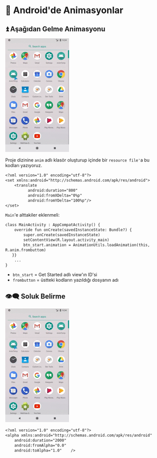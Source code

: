 # 🎪 Android'de Animasyonlar

## ⏫ Aşağıdan Gelme Animasyonu

![](../.gitbook/assets/image%20%2814%29.png)

Proje dizinine `anim` adlı klasör oluşturup içinde bir `resource file'`a bu kodları yazıyoruz.

```markup
<?xml version="1.0" encoding="utf-8"?>
<set xmlns:android="http://schemas.android.com/apk/res/android">
    <translate
          android:duration="800"
          android:fromXDelta="0%p"
          android:fromYDelta="100%p"/>
</set>
```

`Main`'e alttakiler eklenmeli:

```text
class MainActivity : AppCompatActivity() {
    override fun onCreate(savedInstanceState: Bundle?) {
        super.onCreate(savedInstanceState)
        setContentView(R.layout.activity_main)
        btn_start.animation = AnimationUtils.loadAnimation(this, R.anim.frombuttom)
   }}
    ...
}
```

* `btn_start` = Get Started adlı view'ın ID'si
* `frombutton` = üstteki kodların yazıldığı dosyanın adı

## 👁‍🗨 Soluk Belirme

![](../.gitbook/assets/image%20%2818%29.png)

```markup
<?xml version="1.0" encoding="utf-8"?>
<alpha xmlns:android="http://schemas.android.com/apk/res/android"
    android:duration="2000"
    android:fromAlpha="0.0"
    android:toAlpha="1.0"    />
```

